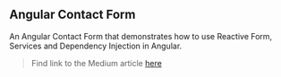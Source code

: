 ## Angular Contact Form

An Angular Contact Form that demonstrates how to use Reactive Form, Services and Dependency Injection in Angular.

> Find link to the Medium article [here](https://medium.com/@babatundelamidi/build-an-angular-contact-form-and-post-data-to-email-7b7327e56ad3)
